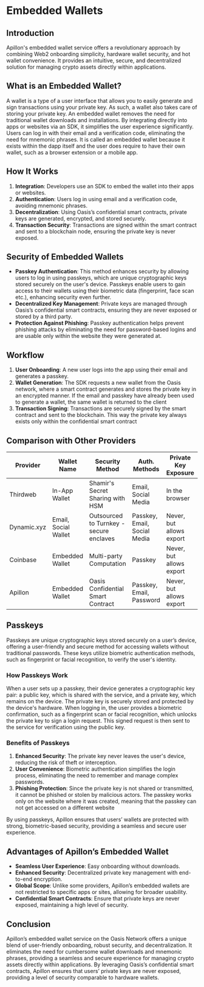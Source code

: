 # Embedded Wallets

## Introduction

Apillon's embedded wallet service offers a revolutionary approach by combining Web2 onboarding simplicity, hardware wallet security, and hot wallet convenience. It provides an intuitive, secure, and decentralized solution for managing crypto assets directly within applications.

## What is an Embedded Wallet?

A wallet is a type of a user interface that allows you to easily generate and sign transactions using your private key. As such, a wallet also takes care of storing your private key. An embedded wallet removes the need for traditional wallet downloads and installations. By integrating directly into apps or websites via an SDK, it simplifies the user experience significantly. Users can log in with their email and a verification code, eliminating the need for mnemonic phrases. It is called an embedded wallet because it exists within the dapp itself and the user does require to have their own wallet, such as a browser extension or a mobile app.

## How It Works

1. **Integration**: Developers use an SDK to embed the wallet into their apps or websites.
2. **Authentication**: Users log in using email and a verification code, avoiding mnemonic phrases.
3. **Decentralization**: Using Oasis’s confidential smart contracts, private keys are generated, encrypted, and stored securely.
4. **Transaction Security**: Transactions are signed within the smart contract and sent to a blockchain node, ensuring the private key is never exposed.

## Security of Embedded Wallets

- **Passkey Authentication**: This method enhances security by allowing users to log in using passkeys, which are unique cryptographic keys stored securely on the user's device. Passkeys enable users to gain access to their wallets using their biometric data (fingerprint, face scan etc.), enhancing security even further.
- **Decentralized Key Management**: Private keys are managed through Oasis’s confidential smart contracts, ensuring they are never exposed or stored by a third party.
- **Protection Against Phishing**: Passkey authentication helps prevent phishing attacks by eliminating the need for password-based logins and are usable only within the website they were generated at.

## Workflow

1. **User Onboarding**: A new user logs into the app using their email and generates a passkey.
2. **Wallet Generation**: The SDK requests a new wallet from the Oasis network, where a smart contract generates and stores the private key in an encrypted manner. If the email and passkey have already been used to generate a wallet, the same wallet is returned to the client
3. **Transaction Signing**: Transactions are securely signed by the smart contract and sent to the blockchain. This way the private key always exists only within the confidential smart contract

## Comparison with Other Providers

| Provider      | Wallet Name          | Security Method                         | Auth. Methods                | Private Key Exposure     | Wallet Scope | Decentralization                      |
|---------------|----------------------|-----------------------------------------|------------------------------|--------------------------|--------------|---------------------------------------|
| Thirdweb      | In-App Wallet        | Shamir's Secret Sharing with HSM        | Email, Social Media          | In the browser           | Per app      | 2/3 keys saved by thirdweb            |
| Dynamic.xyz   | Email, Social Wallet | Outsourced to Turnkey - secure enclaves | Passkey, Email, Social Media | Never, but allows export | Per app      | Private key stored by Turnkey         |
| Coinbase      | Embedded Wallet      | Multi-party Computation                 | Passkey                      | Never, but allows export | Per app      | Private key stored by Coinbase        |
| Apillon       | Embedded Wallet      | Oasis Confidential Smart Contract       | Passkey, Email, Password     | Never, but allows export | Global       | Fully decentralized via Oasis         |

## Passkeys

Passkeys are unique cryptographic keys stored securely on a user’s device, offering a user-friendly and secure method for accessing wallets without traditional passwords. These keys utilize biometric authentication methods, such as fingerprint or facial recognition, to verify the user's identity.

### How Passkeys Work

When a user sets up a passkey, their device generates a cryptographic key pair: a public key, which is shared with the service, and a private key, which remains on the device. The private key is securely stored and protected by the device's hardware. When logging in, the user provides a biometric confirmation, such as a fingerprint scan or facial recognition, which unlocks the private key to sign a login request. This signed request is then sent to the service for verification using the public key.

### Benefits of Passkeys

1. **Enhanced Security**: The private key never leaves the user's device, reducing the risk of theft or interception.
2. **User Convenience**: Biometric authentication simplifies the login process, eliminating the need to remember and manage complex passwords.
3. **Phishing Protection**: Since the private key is not shared or transmitted, it cannot be phished or stolen by malicious actors. The passkey works only on the website where it was created, meaning that the passkey can not get accessed on a different website

By using passkeys, Apillon ensures that users’ wallets are protected with strong, biometric-based security, providing a seamless and secure user experience.

## Advantages of Apillon’s Embedded Wallet

- **Seamless User Experience**: Easy onboarding without downloads.
- **Enhanced Security**: Decentralized private key management with end-to-end encryption.
- **Global Scope**: Unlike some providers, Apillon’s embedded wallets are not restricted to specific apps or sites, allowing for broader usability.
- **Confidential Smart Contracts**: Ensure that private keys are never exposed, maintaining a high level of security.

## Conclusion

Apillon’s embedded wallet service on the Oasis Network offers a unique blend of user-friendly onboarding, robust security, and decentralization. It eliminates the need for cumbersome wallet downloads and mnemonic phrases, providing a seamless and secure experience for managing crypto assets directly within applications. By leveraging Oasis’s confidential smart contracts, Apillon ensures that users’ private keys are never exposed, providing a level of security comparable to hardware wallets.
